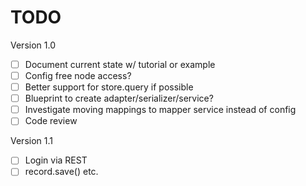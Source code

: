 # TODO

Version 1.0

- [ ] Document current state w/ tutorial or example
- [ ] Config free node access?
- [ ] Better support for store.query if possible
- [ ] Blueprint to create adapter/serializer/service?
- [ ] Investigate moving mappings to mapper service instead of config
- [ ] Code review

Version 1.1

- [ ] Login via REST
- [ ] record.save() etc.
